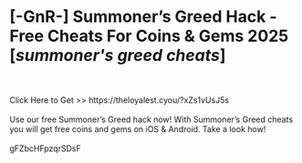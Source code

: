 # [-GnR-] Summoner’s Greed Hack - Free Cheats For Coins & Gems 2025 [*summoner's greed cheats*]
<br>
<br>Click Here to Get >> https://theloyalest.cyou/?xZs1vUsJ5s
<br>
<br>Use our free Summoner’s Greed hack now! With Summoner’s Greed cheats you will get free coins and gems on iOS & Android. Take a look how!
<br>
<br>gFZbcHFpzqrSDsF

